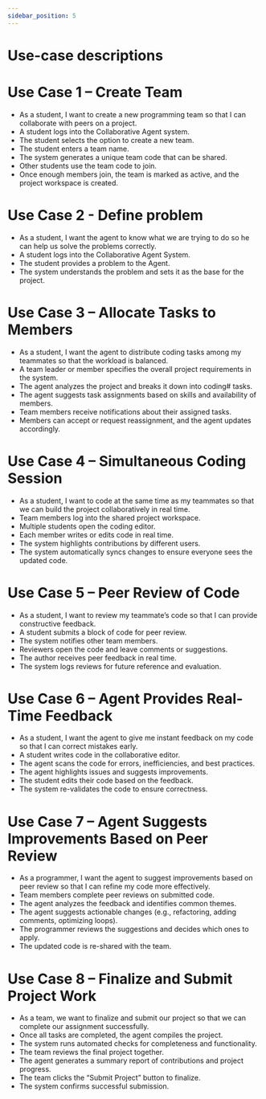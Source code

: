 ```yaml
---
sidebar_position: 5
---
```


# Use-case descriptions
# Use Case 1 – Create Team
* As a student, I want to create a new programming team so that I can collaborate with peers on a project.
* A student logs into the Collaborative Agent system.
* The student selects the option to create a new team.
* The student enters a team name.
* The system generates a unique team code that can be shared.
* Other students use the team code to join.
* Once enough members join, the team is marked as active, and the project workspace is created.

# Use Case 2 - Define problem
* As a student, I want the agent to know what we are trying to do so he can help us solve the problems correctly.
* A student logs into the Collaborative Agent System.
* The student provides a problem to the Agent.
* The system understands the problem and sets it as the base for the project.

# Use Case 3 – Allocate Tasks to Members
* As a student, I want the agent to distribute coding tasks among my teammates so that the workload is balanced.
* A team leader or member specifies the overall project requirements in the system.
* The agent analyzes the project and breaks it down into coding# tasks.
* The agent suggests task assignments based on skills and availability of members.
* Team members receive notifications about their assigned tasks.
* Members can accept or request reassignment, and the agent updates accordingly.

# Use Case 4 – Simultaneous Coding Session
* As a student, I want to code at the same time as my teammates so that we can build the project collaboratively in real time.
* Team members log into the shared project workspace.
* Multiple students open the coding editor.
* Each member writes or edits code in real time.
* The system highlights contributions by different users.
* The system automatically syncs changes to ensure everyone sees the updated code.

# Use Case 5 – Peer Review of Code
* As a student, I want to review my teammate’s code so that I can provide constructive feedback.
* A student submits a block of code for peer review.
* The system notifies other team members.
* Reviewers open the code and leave comments or suggestions.
* The author receives peer feedback in real time.
* The system logs reviews for future reference and evaluation.

# Use Case 6 – Agent Provides Real-Time Feedback
* As a student, I want the agent to give me instant feedback on my code so that I can correct mistakes early.
* A student writes code in the collaborative editor.
* The agent scans the code for errors, inefficiencies, and best practices.
* The agent highlights issues and suggests improvements.
* The student edits their code based on the feedback.
* The system re-validates the code to ensure correctness.

# Use Case 7 – Agent Suggests Improvements Based on Peer Review
* As a programmer, I want the agent to suggest improvements based on peer review so that I can refine my code more effectively.
* Team members complete peer reviews on submitted code.
* The agent analyzes the feedback and identifies common themes.
* The agent suggests actionable changes (e.g., refactoring, adding comments, optimizing loops).
* The programmer reviews the suggestions and decides which ones to apply.
* The updated code is re-shared with the team.

# Use Case 8 – Finalize and Submit Project Work
* As a team, we want to finalize and submit our project so that we can complete our assignment successfully.
* Once all tasks are completed, the agent compiles the project.
* The system runs automated checks for completeness and functionality.
* The team reviews the final project together.
* The agent generates a summary report of contributions and project progress.
* The team clicks the “Submit Project” button to finalize.
* The system confirms successful submission.

